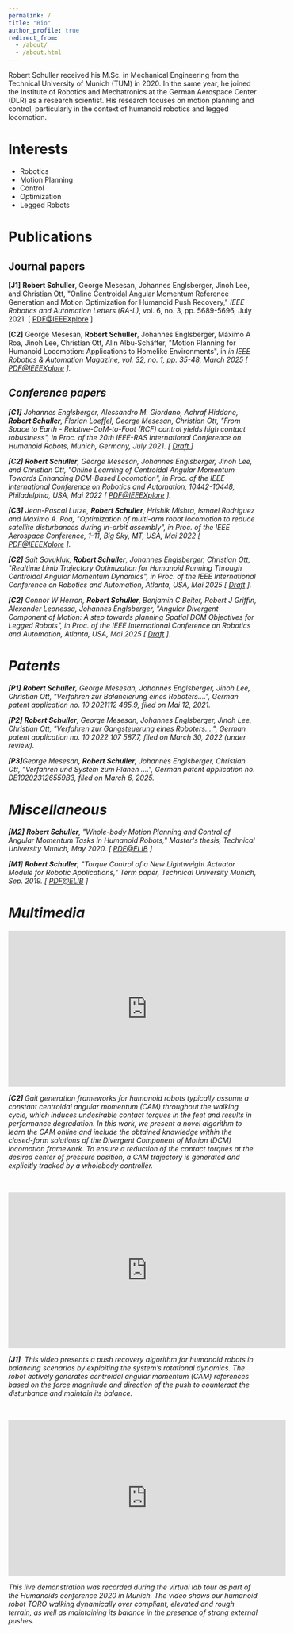 ```yaml
---
permalink: /
title: "Bio"
author_profile: true
redirect_from: 
  - /about/
  - /about.html
---
```


Robert Schuller received his M.Sc. in Mechanical Engineering from the Technical University of Munich (TUM) in 2020. In the same year, he joined the Institute of Robotics and Mechatronics at the German Aerospace Center (DLR) as a research scientist. His research focuses on motion planning and control, particularly in the context of humanoid robotics and legged locomotion.

Interests
======
- Robotics
- Motion Planning
- Control
- Optimization
- Legged Robots


Publications
======

Journal papers
------
<p>
<strong>&#91;J1&#93;</strong>&nbsp;<strong>Robert Schuller</strong>, George&nbsp;Mesesan, Johannes Englsberger, Jinoh Lee, and Christian Ott, &quot;Online Centroidal Angular Momentum Reference Generation and Motion Optimization for Humanoid Push Recovery,&quot;&nbsp;<em>IEEE Robotics and Automation Letters &#40;RA-L&#41;</em>, vol. 6, no. 3, pp. 5689-5696, July 2021. &#91; <a href="https://ieeexplore.ieee.org/abstract/document/9435940">PDF@IEEEXplore</a> &#93;<a accesskey="4" href="https://ieeexplore.ieee.org/stamp/stamp.jsp?arnumber=9435940" id="123" lang="89" name="67" title="10" type="11"></a><a href="https://ieeexplore.ieee.org/stamp/stamp.jsp?arnumber=9435940" name="PDF@IEEEXplore"></a></p>
<p>
<strong>&#91;C2&#93;</strong> George Mesesan, <strong>Robert Schuller</strong>, Johannes Englsberger, Máximo A Roa, Jinoh Lee, Christian Ott, Alin Albu-Schäffer, &quot;Motion Planning for Humanoid Locomotion: Applications to Homelike Environments&quot;, in <i> in IEEE Robotics & Automation Magazine, vol. 32, no. 1, pp. 35-48, March 2025 &#91; <a href="https://ieeexplore.ieee.org/stamp/stamp.jsp?arnumber=10852154">PDF@IEEEXplore</a> &#93;.</p>

Conference papers
------
<p>
<strong>&#91;C1&#93;</strong> Johannes Englsberger, Alessandro M. Giordano, Achraf Hiddane, <strong>Robert Schuller</strong>, Florian Loeffel, George Mesesan, Christian Ott, &quot;From Space to Earth - Relative-CoM-to-Foot &#40;RCF&#41; control yields high contact robustness&quot;, in <i>Proc. of the 20th IEEE-RAS International Conference on Humanoid Robots</i>, Munich, Germany, July 2021. &#91; <a href="https://elib.dlr.de/143111/1/Humanoids_2021_RCF.pdf">Draft </a>&#93;</p>
<p>
<strong>&#91;C2&#93;</strong> <strong>Robert Schuller</strong>, George&nbsp;Mesesan, Johannes Englsberger, Jinoh Lee, and Christian Ott, &quot;Online Learning of Centroidal Angular Momentum Towards Enhancing DCM-Based Locomotion&quot;, in <i>Proc. of the IEEE International Conference on Robotics and Automation</i>, 10442-10448, Philadelphia, USA, Mai 2022 &#91; <a href="https://ieeexplore.ieee.org/abstract/document/9811708">PDF@IEEEXplore</a> &#93;.</p>
<p>
<strong>&#91;C3&#93;</strong> Jean-Pascal Lutze, <strong>Robert Schuller</strong>, Hrishik Mishra, Ismael Rodriguez and Maximo A. Roa, &quot;<span lang="EN-US" style="mso-ansi-language:EN-US">Optimization of multi-arm robot locomotion to reduce satellite disturbances during in-orbit assembly</span>&quot;, in <i>Proc. of the IEEE Aerospace Conference</i>, 1-11, Big Sky, MT, USA, Mai 2022 &#91; <a href="https://ieeexplore.ieee.org/abstract/document/10115776">PDF@IEEEXplore</a> &#93;.</p>
<strong>&#91;C2&#93;</strong> Sait Sovukluk, <strong>Robert Schuller</strong>, Johannes Englsberger, Christian Ott, &quot;Realtime Limb Trajectory Optimization for Humanoid Running Through Centroidal Angular Momentum Dynamics&quot;, in <i>Proc. of the IEEE International Conference on Robotics and Automation</i>, Atlanta, USA, Mai 2025 &#91; <a href="https://arxiv.org/abs/2501.17351">Draft</a> &#93;.</p>
<p>
<strong>&#91;C2&#93;</strong> Connor W Herron, <strong>Robert Schuller</strong>, Benjamin C Beiter, Robert J Griffin, Alexander Leonessa, Johannes Englsberger, &quot;Angular Divergent Component of Motion: A step towards planning Spatial DCM Objectives for Legged Robots&quot;, in <i>Proc. of the IEEE International Conference on Robotics and Automation</i>, Atlanta, USA, Mai 2025 &#91; <a href="https://arxiv.org/pdf/2409.12796">Draft</a> &#93;.</p>

Patents
======
<p>
<strong>&#91;P1</strong><strong>&#93;</strong> <strong>Robert Schuller</strong>, George&nbsp;Mesesan, Johannes Englsberger, Jinoh Lee, Christian Ott, &quot;Verfahren zur Balancierung eines Roboters....&quot;, German patent application no. 10 2021112 485.9, filed on Mai 12, 2021.</p>
<p>
	<strong>&#91;P2</strong><strong>&#93;</strong> <strong>Robert Schuller</strong>, George&nbsp;Mesesan, Johannes Englsberger, Jinoh Lee, Christian Ott, &quot;Verfahren zur Gangsteuerung eines Roboters....&quot;, German patent application no. 10 2022 107 587.7, filed on March 30, 2022 &#40;under review&#41;.</p>
 <p>
	<strong>&#91;P3</strong><strong>&#93;</strong>George&nbsp;Mesesan,  <strong>Robert Schuller</strong>, Johannes Englsberger, Christian Ott, &quot;Verfahren und System zum Planen ....&quot;, German patent application no. DE102023126559B3, filed on March 6, 2025.</p>

Miscellaneous
======
<p>
	<strong>&#91;M2&#93;</strong> <strong>Robert Schuller</strong>, &quot;Whole-body Motion Planning and Control of Angular Momentum Tasks in Humanoid Robots,&quot; Master&#39;s thesis, Technical University Munich, May 2020. &#91; <a href="https://elib.dlr.de/135805/">PDF@ELIB</a> &#93;</p>
<p>
	<strong>&#91;M1</strong>&#93; <strong>Robert Schuller</strong>, &quot;Torque Control of a New Lightweight Actuator Module for Robotic Applications,&quot; Term paper, Technical University Munich, Sep. 2019. &#91; <a href="https://elib.dlr.de/129651/">PDF@ELIB</a> &#93;</p>

Multimedia
======
<p>
	<iframe allow="accelerometer; autoplay; clipboard-write; encrypted-media; gyroscope; picture-in-picture" allowfullscreen="" frameborder="0" height="315" src="https://www.youtube.com/embed/r3kK8hVDDIc" title="YouTube video player" width="560"></iframe></p>
<p>
	<strong>&#91;C2&#93; </strong>Gait generation frameworks for humanoid robots typically assume a constant centroidal angular momentum &#40;CAM&#41; throughout the walking cycle, which induces undesirable contact torques in the feet and results in performance degradation. In this work, we present a novel algorithm to learn the CAM online and include the obtained knowledge within the closed-form solutions of the Divergent Component of Motion &#40;DCM&#41; locomotion framework. To ensure a reduction of the contact torques at the desired center of pressure position, a CAM trajectory is generated and explicitly tracked by a wholebody controller.&nbsp;</p>
<p>
	&nbsp;</p>
<p>
	<iframe allow="accelerometer; autoplay; clipboard-write; encrypted-media; gyroscope; picture-in-picture" allowfullscreen="" frameborder="0" height="315" src="https://www.youtube.com/embed/pyrPQFUHV44" title="YouTube video player" width="560"></iframe></p>
<p>
	<strong>&#91;J1&#93;</strong>&nbsp; This video presents a push recovery algorithm for humanoid robots in balancing scenarios by exploiting the system&rsquo;s rotational dynamics. The robot actively generates centroidal angular momentum &#40;CAM&#41; references based on the force magnitude and direction of the push to counteract the disturbance and maintain its balance.</p>
<p>
	&nbsp;</p>
<p>
	<iframe allow="accelerometer; autoplay; clipboard-write; encrypted-media; gyroscope; picture-in-picture" allowfullscreen="" frameborder="0" height="315" src="https://www.youtube.com/embed/kmv6I5r1Rik" title="YouTube video player" width="560"></iframe></p>
<p>
	<span class="style-scope yt-formatted-string" dir="auto">This live demonstration was recorded during the virtual lab tour as part of the Humanoids conference 2020 in Munich. The video shows our humanoid robot TORO walking dynamically over compliant, elevated and rough terrain, as well as maintaining its balance in the presence of strong external pushes. </span></p>
